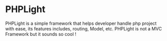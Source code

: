 # PHPLight
PHPLight is a simple framework that helps developer handle php project with ease, its features includes, routing, Model, etc. PHPLight is not a MVC Framework but it sounds so cool !

